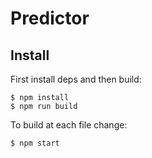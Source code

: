 # Predictor

## Install

First install deps and then build:

    $ npm install
    $ npm run build

To build at each file change:

    $ npm start

